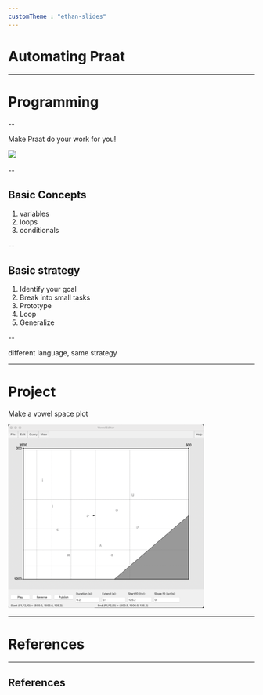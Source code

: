 ```yaml
---
customTheme : "ethan-slides"
---
```




# Automating Praat

---


# Programming

--

Make Praat do your work for you!

<img src="https://imgs.xkcd.com/comics/automation.png" width=""/>

--

## Basic Concepts

1. variables
1. loops
1. conditionals

--

## Basic strategy

1. Identify your goal
1. Break into small tasks
1. Prototype
1. Loop
1. Generalize

--

different language, same strategy


---

# Project

Make a vowel space plot

<img src="https://github.com/ethanweed/praat-workshop/blob/main/images/vowel-editor.png?raw=true" width="400"/>

---


# References

---

## References


<div id = "refs">




</div>